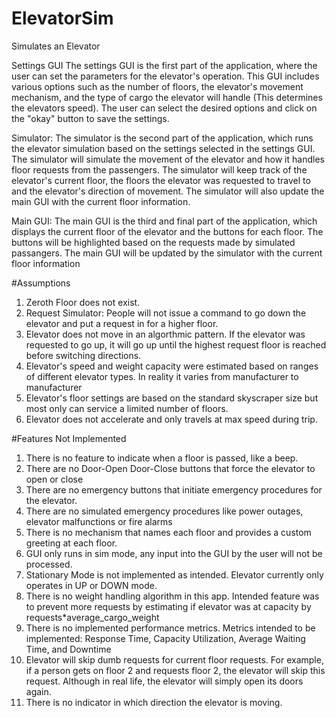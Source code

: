 # ElevatorSim
Simulates an Elevator 

Settings GUI
The settings GUI is the first part of the application, where the user can set the parameters for the elevator's operation. This GUI includes various options such as the number of floors, the elevator's movement mechanism, and the type of cargo the elevator will handle (This determines the elevators speed). The user can select the desired options and click on the "okay" button to save the settings.

Simulator:
The simulator is the second part of the application, which runs the elevator simulation based on the settings selected in the settings GUI. The simulator will simulate the movement of the elevator and how it handles floor requests from the passengers. The simulator will keep track of the elevator's current floor, the floors the elevator was requested to travel to and the elevator's direction of movement. The simulator will also update the main GUI with the current floor information.

Main GUI:
The main GUI is the third and final part of the application, which displays the current floor of the elevator and the buttons for each floor. The buttons will be highlighted based on the requests made by simulated passangers. The main GUI will be updated by the simulator with the current floor information


#Assumptions
1. Zeroth Floor does not exist.
2. Request Simulator: People will not issue a command to go down the elevator and put a request in for a higher floor.
3. Elevator does not move in an algorthmic pattern. If the elevator was requested to go up, it will go up until the highest request floor is reached before switching directions.
4. Elevator's speed and weight capacity were estimated based on ranges of different elevator types. In reality it varies from manufacturer to manufacturer
5. Elevator's floor settings are based on the standard skyscraper size but most only can service a limited number of floors.
6. Elevator does not accelerate and only travels at max speed during trip.


#Features Not Implemented
1. There is no feature to indicate when a floor is passed, like a beep.
2. There are no Door-Open Door-Close buttons that force the elevator to open or close
3. There are no emergency buttons that initiate emergency procedures for the elevator.
4. There are no simulated emergency procedures like power outages, elevator malfunctions or fire alarms
5. There is no mechanism that names each floor and provides a custom greeting at each floor.
6. GUI only runs in sim mode, any input into the GUI by the user will not be processed.
7. Stationary Mode is not implemented as intended. Elevator currently only operates in UP or DOWN mode.
8. There is no weight handling algorithm in this app. Intended feature was to prevent more requests by estimating if elevator was at capacity by requests*average_cargo_weight
9. There is no implemented performance metrics. Metrics intended to be implemented: Response Time, Capacity Utilization, Average Waiting Time, and Downtime
10. Elevator will skip dumb requests for current floor requests. For example, if a person gets on floor 2 and requests floor 2, the elevator will skip this request. Although in real life, the elevator will simply open its doors again.
11. There is no indicator in which direction the elevator is moving.
